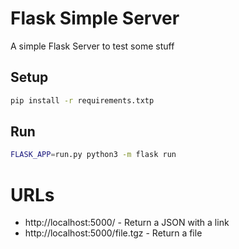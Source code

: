# Flask Simple Server

A simple Flask Server to test some stuff

## Setup
```bash
pip install -r requirements.txtp
``` 

## Run
```bash
FLASK_APP=run.py python3 -m flask run
```

# URLs
* http://localhost:5000/ - Return a JSON with a link
* http://localhost:5000/file.tgz  - Return a file
